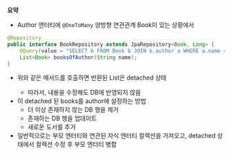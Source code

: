 **요약**
- Author 엔터티에 `@OneToMany` 양방향 연관관계 Book이 있는 상황에서
```java
@Repository
public interface BookRepository extends JpaRepository<Book, Long> {
    @Query(value = "SELECT b FROM Book b JOIN b.author a WHERE a.name = ?1")
    List<Book> booksOfAuthor(String name);
}
```
- 위와 같은 메서드를 호출하면 반환된 List<Book>은 detached 상태
  - 따라서, 내용을 수정해도 DB에 반영되지 않음
- 이 detached 된 books를 author에 설정하는 방법
  - 더 이상 존재하지 않는 DB 행을 제거
  - 존재하는 DB 행을 업데이트
  - 새로운 도서를 추가
- 일반적으로는 부모 엔터티와 연관된 자식 엔터티 컬렉션을 가져오고, detached 상태에서 컬렉션 수정 후 부모 엔터티 병합
